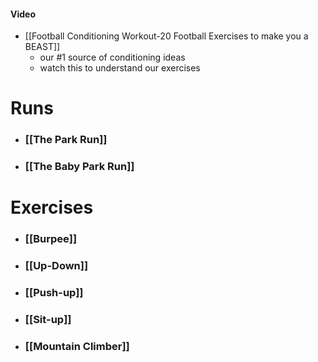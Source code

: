 #### Video
- [[Football Conditioning Workout-20 Football Exercises to make you a BEAST]]
	- our #1 source of conditioning ideas
	- watch this to understand our exercises

# Runs

- ### [[The Park Run]]

- ### [[The Baby Park Run]]

# Exercises

- ### [[Burpee]]

- ### [[Up-Down]]

- ### [[Push-up]]

- ### [[Sit-up]]

- ### [[Mountain Climber]]
